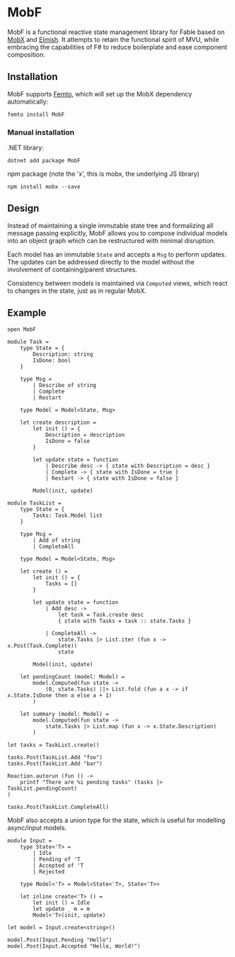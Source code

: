# MobF

MobF is a functional reactive state management library for Fable based on
[MobX](https://github.com/mobxjs/mobx) and
[Elmish](https://github.com/elmish/elmish). It attempts to retain the functional
spirit of MVU, while embracing the capabilities of F# to reduce boilerplate and
ease component composition.

## Installation

MobF supports [Femto](https://github.com/Zaid-Ajaj/Femto), which will set up the
MobX dependency automatically:

```
femto install MobF
```

### Manual installation

.NET library:
```
dotnet add package MobF
```

npm package (note the 'x', this is mobx, the underlying JS library)
```
npm install mobx --save
```

## Design

Instead of maintaining a single immutable state tree and formalizing all message
passing explicitly, MobF allows you to compose individual models into an object
graph which can be restructured with minimal disruption.

Each model has an immutable `State` and accepts a `Msg` to perform updates. The
updates can be addressed directly to the model without the involvement of
containing/parent structures.

Consistency between models is maintained via `Computed` views, which react to changes
in the state, just as in regular MobX.

## Example

```F#
open MobF

module Task =
    type State = {
        Description: string
        IsDone: bool
    }

    type Msg =
        | Describe of string
        | Complete
        | Restart

    type Model = Model<State, Msg>

    let create description =
        let init () = {
            Description = description
            IsDone = false
        }

        let update state = function
            | Describe desc -> { state with Description = desc }
            | Complete -> { state with IsDone = true }
            | Restart -> { state with IsDone = false }

        Model(init, update)

module TaskList =
    type State = {
        Tasks: Task.Model list
    }

    type Msg =
        | Add of string
        | CompleteAll

    type Model = Model<State, Msg>

    let create () =
        let init () = {
            Tasks = []
        }

        let update state = function
            | Add desc ->
                let task = Task.create desc
                { state with Tasks = task :: state.Tasks }
                
            | CompleteAll ->
                state.Tasks |> List.iter (fun x -> x.Post(Task.Complete))
                state

        Model(init, update)

    let pendingCount (model: Model) =
        model.Computed(fun state -> 
            (0, state.Tasks) ||> List.fold (fun a x -> if x.State.IsDone then a else a + 1)
        )

    let summary (model: Model) =
        model.Computed(fun state ->
            state.Tasks |> List.map (fun x -> x.State.Description)
        )

let tasks = TaskList.create()

tasks.Post(TaskList.Add "foo")
tasks.Post(TaskList.Add "bar")

Reaction.autorun (fun () -> 
    printf "There are %i pending tasks" (tasks |> TaskList.pendingCount)
)

tasks.Post(TaskList.CompleteAll)
```

MobF also accepts a union type for the state, which is useful for modelling
async/input models.

```F#
module Input =
    type State<'T> =
        | Idle
        | Pending of 'T
        | Accepted of 'T
        | Rejected

    type Model<'T> = Model<State<'T>, State<'T>>

    let inline create<'T> () =
        let init () = Idle
        let update _ m = m
        Model<'T>(init, update)

let model = Input.create<string>()

model.Post(Input.Pending "Hello")
model.Post(Input.Accepted "Hello, World!")
```